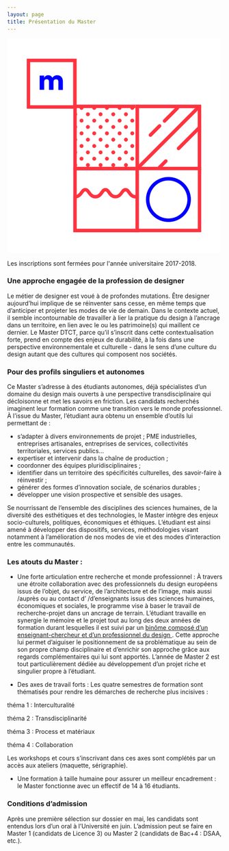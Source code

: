 ```yaml
---
layout: page
title: Présentation du Master
---
```


<img src="/../logo-02.svg" class="logo"/>

<p><span class="important">Les inscriptions sont fermées pour l'année universitaire 2017-2018.</span>
<!--Vous pouvez obtenir plus de renseignements et <a href="http://www.univ-tlse2.fr/accueil/formation-insertion/odf-2016-2020/master-design-transdisciplinaire-cultures-et-territoires--386180.kjsp?RH=UTM">le dossier de candidature ici</a>, en cliquant sur l'onglet "admission".--></p>

### Une approche engagée de la profession de designer

Le métier de designer est voué à de <span class="surligne">profondes mutations</span>. Être designer aujourd’hui implique de se réinventer sans cesse, en même temps que d’anticiper et <span class="surligne">projeter les modes de vie de demain</span>.  Dans le contexte actuel, il semble incontournable de travailler à lier la pratique du design à l’ancrage dans un <span class="surligne">territoire</span>, en lien avec le ou les patrimoine(s) qui maillent ce dernier. Le Master DTCT, parce qu’il s’inscrit dans cette contextualisation forte, prend en compte des enjeux de durabilité, à la fois dans une <span class="surligne">perspective environnementale et culturelle</span> - dans le sens d’une culture du design autant que des cultures qui composent nos sociétés.

### Pour des profils singuliers et autonomes

Ce Master s’adresse à des <span class="surligne">étudiants autonomes</span>, déjà spécialistes d’un domaine du design mais <span class="surligne">ouverts à une perspective transdisciplinaire</span> qui décloisonne  et met les savoirs en friction. Les candidats recherchés imaginent leur formation comme une transition vers le monde professionnel. À l’issue du Master, l’étudiant aura obtenu un ensemble d’outils lui permettant de :

* s’adapter à divers environnements de projet ; PME industrielles, entreprises artisanales, entreprises de services, collectivités territoriales, services publics...
* expertiser et intervenir dans la chaîne de production ;
* coordonner des équipes pluridisciplinaires ; 
* identifier dans un territoire des spécificités culturelles, des savoir-faire à réinvestir ;
* générer des formes d’innovation sociale, de scénarios durables ;
* développer une vision prospective et sensible des usages.
<!-- découvrir le parcours des anciens [uniquement version web]-->

Se nourrissant de l’ensemble des disciplines des sciences humaines, de la diversité des esthétiques et des technologies, le Master intègre des enjeux socio-culturels, politiques, économiques et éthiques. L’étudiant est ainsi amené à développer des dispositifs, services, méthodologies visant notamment à l’amélioration de nos modes de vie et des modes d’interaction entre les communautés.

### Les atouts du Master : 

<!--* <span class="surligne">Une dynamique d’ouverture et d’échange interculturel</span> : 
les étudiant/e/s du Master sont fortement encouragé/e/s à réaliser l’un de leur stages à l’étranger.-->
* Une forte articulation entre <span class="surligne">recherche et monde professionnel</span> :
À travers une étroite collaboration avec des professionnels du design européens issus de l’objet, du service, de l’architecture et de l’image, mais aussi /auprès ou au contact d’ /d’enseignants issus des sciences humaines, économiques et sociales, le programme vise à baser le travail de recherche-projet dans un ancrage de terrain. L’étudiant travaille <span class="surligne">en synergie le mémoire et le projet</span> tout au long des deux années de formation durant lesquelles il est suivi par un <a href=" /../2-l-equipe/">binôme composé d’un enseignant-chercheur et d’un professionnel du design </a>. Cette approche lui permet d’aiguiser le positionnement de sa problématique au sein de son propre champ disciplinaire et d’enrichir son approche grâce aux regards complémentaires qui lui sont apportés. L’année de Master 2 est tout particulièrement dédiée au développement d’un projet riche et singulier propre à l’étudiant.
 
* Des axes de travail forts : 
Les quatre semestres de formation sont thématisés pour rendre les démarches de recherche plus incisives : 
<p>théma 1 : Interculturalité</p>
<p>théma 2 : Transdisciplinarité</p>
<p>théma 3 : Process et matériaux</p>
<p>théma 4 : Collaboration</p>
Les workshops et cours s’inscrivant dans ces axes sont complétés par un accès aux ateliers (maquette, sérigraphie).

* <span class="surligne">Une formation à taille humaine</span> pour assurer un meilleur encadrement : le Master fonctionne avec un effectif de 14 à 16 étudiants.

### Conditions d’admission
Après une première sélection sur dossier en mai, les candidats sont entendus lors d’un oral à l’Université en juin.
L’admission peut se faire en Master 1 (candidats de Licence 3) ou Master 2 (candidats de Bac+4 : DSAA, etc.).
